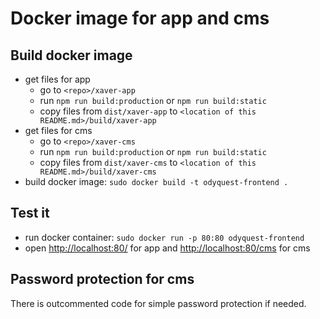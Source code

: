 # Docker image for app and cms

## Build docker image
* get files for app
  * go to `<repo>/xaver-app`
  * run `npm run build:production` or `npm run build:static`
  * copy files from `dist/xaver-app` to `<location of this README.md>/build/xaver-app`
* get files for cms
  * go to `<repo>/xaver-cms`
  * run `npm run build:production` or `npm run build:static`
  * copy files from `dist/xaver-cms` to `<location of this README.md>/build/xaver-cms`
* build docker image: `sudo docker build -t odyquest-frontend .`

## Test it
* run docker container: `sudo docker run -p 80:80 odyquest-frontend`
* open <http://localhost:80/> for app and <http://localhost:80/cms> for cms

## Password protection for cms
There is outcommented code for simple password protection if needed.
